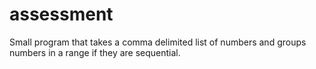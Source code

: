 # assessment
Small program that takes a comma delimited list of numbers and groups numbers in a range if they are sequential.
